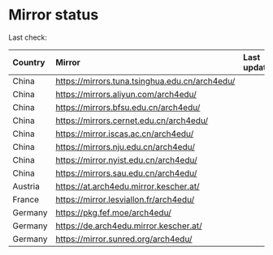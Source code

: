 <script src="./time.js"></script>
# Mirror status
Last check: <script type="text/javascript">localize(1724681965.7928414);</script>

|Country|Mirror|Last update|
|:------|:-----|:----------|
|China|https://mirrors.tuna.tsinghua.edu.cn/arch4edu/|<script type="text/javascript">localize(1724654390);</script>|
|China|https://mirrors.aliyun.com/arch4edu/|<script type="text/javascript">localize(1724654390);</script>|
|China|https://mirrors.bfsu.edu.cn/arch4edu/|<script type="text/javascript">localize(1724654390);</script>|
|China|https://mirrors.cernet.edu.cn/arch4edu/|<script type="text/javascript">localize(1724654390);</script>|
|China|https://mirror.iscas.ac.cn/arch4edu/|<script type="text/javascript">localize(1724654390);</script>|
|China|https://mirrors.nju.edu.cn/arch4edu/|<script type="text/javascript">localize(1724654390);</script>|
|China|https://mirror.nyist.edu.cn/arch4edu/|<script type="text/javascript">localize(1724654390);</script>|
|China|https://mirrors.sau.edu.cn/arch4edu/|<script type="text/javascript">localize(1724654390);</script>|
|Austria|https://at.arch4edu.mirror.kescher.at/|<script type="text/javascript">localize(1724654390);</script>|
|France|https://mirror.lesviallon.fr/arch4edu/|<script type="text/javascript">localize(1724654390);</script>|
|Germany|https://pkg.fef.moe/arch4edu/|<script type="text/javascript">localize(1724654390);</script>|
|Germany|https://de.arch4edu.mirror.kescher.at/|<script type="text/javascript">localize(1724654390);</script>|
|Germany|https://mirror.sunred.org/arch4edu/|<script type="text/javascript">localize(1724654390);</script>|

<script src="./tablefilter/tablefilter.js"></script>
<script src="./table.js"></script>